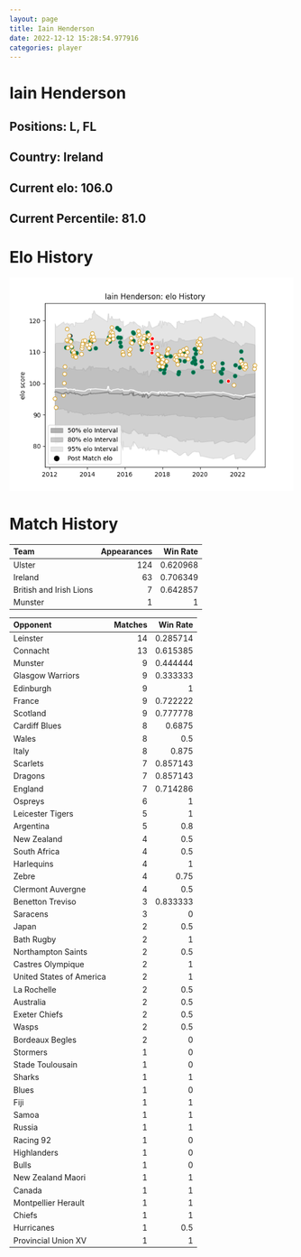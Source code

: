 ```yaml
---  
layout: page  
title: Iain Henderson  
date: 2022-12-12 15:28:54.977916  
categories: player  
---
```

# Iain Henderson

## Positions: L, FL

## Country: Ireland

## Current elo: 106.0

## Current Percentile: 81.0

# Elo History


![elo history](history_IainHenderson.png)
# Match History


| Team                    |   Appearances |   Win Rate |
|:------------------------|--------------:|-----------:|
| Ulster                  |           124 |   0.620968 |
| Ireland                 |            63 |   0.706349 |
| British and Irish Lions |             7 |   0.642857 |
| Munster                 |             1 |   1        |

| Opponent                 |   Matches |   Win Rate |
|:-------------------------|----------:|-----------:|
| Leinster                 |        14 |   0.285714 |
| Connacht                 |        13 |   0.615385 |
| Munster                  |         9 |   0.444444 |
| Glasgow Warriors         |         9 |   0.333333 |
| Edinburgh                |         9 |   1        |
| France                   |         9 |   0.722222 |
| Scotland                 |         9 |   0.777778 |
| Cardiff Blues            |         8 |   0.6875   |
| Wales                    |         8 |   0.5      |
| Italy                    |         8 |   0.875    |
| Scarlets                 |         7 |   0.857143 |
| Dragons                  |         7 |   0.857143 |
| England                  |         7 |   0.714286 |
| Ospreys                  |         6 |   1        |
| Leicester Tigers         |         5 |   1        |
| Argentina                |         5 |   0.8      |
| New Zealand              |         4 |   0.5      |
| South Africa             |         4 |   0.5      |
| Harlequins               |         4 |   1        |
| Zebre                    |         4 |   0.75     |
| Clermont Auvergne        |         4 |   0.5      |
| Benetton Treviso         |         3 |   0.833333 |
| Saracens                 |         3 |   0        |
| Japan                    |         2 |   0.5      |
| Bath Rugby               |         2 |   1        |
| Northampton Saints       |         2 |   0.5      |
| Castres Olympique        |         2 |   1        |
| United States of America |         2 |   1        |
| La Rochelle              |         2 |   0.5      |
| Australia                |         2 |   0.5      |
| Exeter Chiefs            |         2 |   0.5      |
| Wasps                    |         2 |   0.5      |
| Bordeaux Begles          |         2 |   0        |
| Stormers                 |         1 |   0        |
| Stade Toulousain         |         1 |   0        |
| Sharks                   |         1 |   1        |
| Blues                    |         1 |   0        |
| Fiji                     |         1 |   1        |
| Samoa                    |         1 |   1        |
| Russia                   |         1 |   1        |
| Racing 92                |         1 |   0        |
| Highlanders              |         1 |   0        |
| Bulls                    |         1 |   0        |
| New Zealand Maori        |         1 |   1        |
| Canada                   |         1 |   1        |
| Montpellier Herault      |         1 |   1        |
| Chiefs                   |         1 |   1        |
| Hurricanes               |         1 |   0.5      |
| Provincial Union XV      |         1 |   1        |